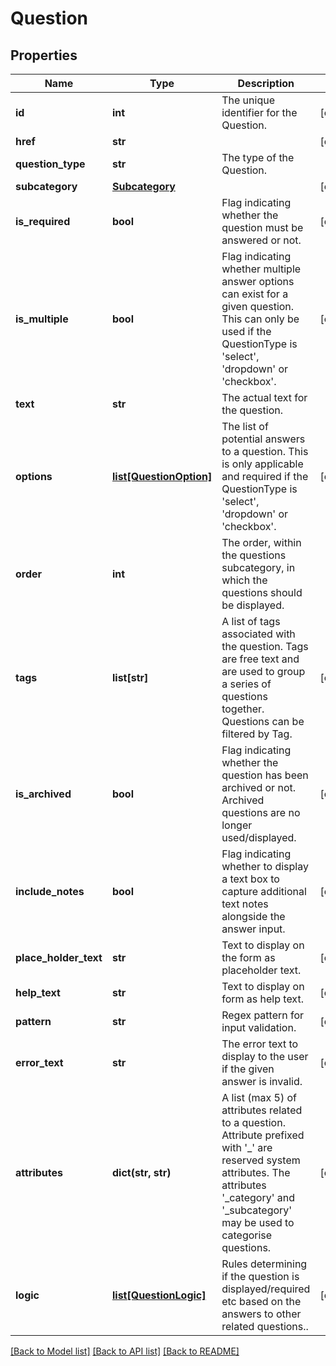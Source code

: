 # Question

## Properties
Name | Type | Description | Notes
------------ | ------------- | ------------- | -------------
**id** | **int** | The unique identifier for the Question. | [optional] 
**href** | **str** |  | [optional] 
**question_type** | **str** | The type of the Question. | 
**subcategory** | [**Subcategory**](Subcategory.md) |  | [optional] 
**is_required** | **bool** | Flag indicating whether the question must be answered or not. | [optional] 
**is_multiple** | **bool** | Flag indicating whether multiple answer options can exist for a given question. This can only be used if the QuestionType is &#x27;select&#x27;, &#x27;dropdown&#x27; or &#x27;checkbox&#x27;. | [optional] 
**text** | **str** | The actual text for the question. | 
**options** | [**list[QuestionOption]**](QuestionOption.md) | The list of potential answers to a question. This is only applicable and required if the QuestionType is &#x27;select&#x27;, &#x27;dropdown&#x27; or &#x27;checkbox&#x27;. | [optional] 
**order** | **int** | The order, within the questions subcategory, in which the questions should be displayed. | 
**tags** | **list[str]** | A list of tags associated with the question. Tags are free text and are used to group a series of questions together. Questions can be filtered by Tag. | [optional] 
**is_archived** | **bool** | Flag indicating whether the question has been archived or not. Archived questions are no longer used/displayed. | [optional] 
**include_notes** | **bool** | Flag indicating whether to display a text box to capture additional text notes alongside the answer input. | [optional] 
**place_holder_text** | **str** | Text to display on the form as placeholder text. | [optional] 
**help_text** | **str** | Text to display on form as help text. | [optional] 
**pattern** | **str** | Regex pattern for input validation. | [optional] 
**error_text** | **str** | The error text to display to the user if the given answer is invalid. | [optional] 
**attributes** | **dict(str, str)** | A list (max 5) of attributes related to a question. Attribute prefixed with &#x27;_&#x27; are reserved system attributes.  The attributes &#x27;_category&#x27; and &#x27;_subcategory&#x27; may be used to categorise questions. | [optional] 
**logic** | [**list[QuestionLogic]**](QuestionLogic.md) | Rules determining if the question is displayed/required etc based on the answers to other related questions.. | [optional] 

[[Back to Model list]](../README.md#documentation-for-models) [[Back to API list]](../README.md#documentation-for-api-endpoints) [[Back to README]](../README.md)


